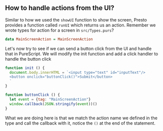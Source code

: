 ## How to handle actions from the UI?

Similar to how we used the `showUI` function to show the screen, Presto provides a function called `runUI` which returns us an action. Remember we wrote types for action for a screen in `src/Types.purs`?

```haskell
data MainScreenAction = MainScreenAction
```

Let's now try to see if we can send a button click from the UI and handle that in PureScript. We will modify the init function and add a click handler to handle the button click

```js
function init () {
  document.body.innerHTML = `<input type="text" id="inputText"/>
  <button onclick="buttonClick()">Submit</button>
  `
}

function buttonClick () {
  let event = {tag: "MainScreenAction"}
  window.callback(JSON.stringify(event))()
}
```

What we are doing here is that we match the action name we defined in the type and call the callback with it, notice the `()` at the end of the statement.

